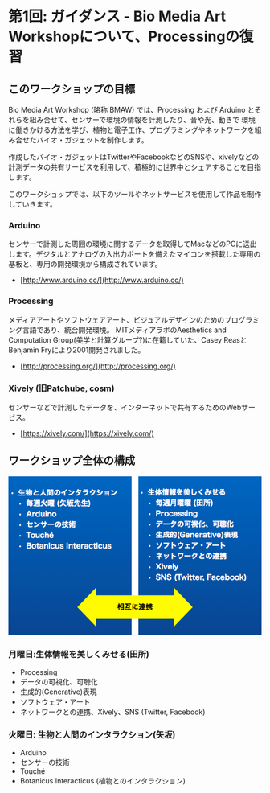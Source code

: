 # 第1回: ガイダンス - Bio Media Art Workshopについて、Processingの復習

## このワークショップの目標

Bio Media Art Workshop (略称 BMAW) では、Processing および Arduino とそれらを組み合せて、センサーで環境の情報を計測したり、音や光、動きで 環境に働きかける方法を学び、植物と電子工作、プログラミングやネットワークを組み合せたバイオ・ガジェットを制作します。

作成したバイオ・ガジェットはTwitterやFacebookなどのSNSや、xivelyなどの計測データの共有サービスを利用して、積極的に世界中とシェアすることを目指します。

このワークショップでは、以下のツールやネットサービスを使用して作品を制作していきます。

### Arduino

センサーで計測した周囲の環境に関するデータを取得してMacなどのPCに送出します。デジタルとアナログの入出力ポートを備えたマイコンを搭載した専用の基板と、専用の開発環境から構成されています。

* [http://www.arduino.cc/](http://www.arduino.cc/)

### Processing

メディアアートやソフトウェアアート、ビジュアルデザインのためのプログラミング言語であり、統合開発環境。 MITメディアラボのAesthetics and Computation Group(美学と計算グループ?)に在籍していた、Casey ReasとBenjamin Fryにより2001開発されました。

* [http://processing.org/](http://processing.org/)

### Xively (旧Patchube, cosm)

センサーなどで計測したデータを、インターネットで共有するためのWebサービス。

* [https://xively.com/](https://xively.com/)


## ワークショップ全体の構成

![image](./img/130610/workshop_image.jpg)

### 月曜日:生体情報を美しくみせる(田所)

* Processing
* データの可視化、可聴化
* 生成的(Generative)表現
* ソフトウェア・アート
* ネットワークとの連携、Xively、SNS (Twitter, Facebook)


### 火曜日: 生物と人間のインタラクション(矢坂)

* Arduino 
* センサーの技術
* Touché
* Botanicus Interacticus (植物とのインタラクション)

